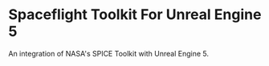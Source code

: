# Spaceflight Toolkit For Unreal Engine 5
 An integration of NASA's SPICE Toolkit with Unreal Engine 5.
